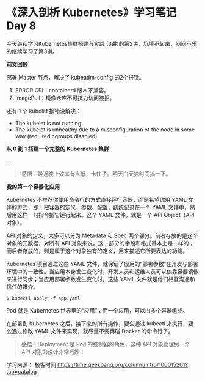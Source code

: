 # 《深入剖析 Kubernetes》学习笔记 Day 8

今天继续学习Kubernetes集群搭建与实践 (3讲)的第2讲，坑填不起来，闷闷不乐的继续学习了第3讲。

**前文回顾**

部署 Master 节点，解决了 kubeadm-config 的2个报错。

1. ERROR CRI：containerd 版本不兼容。
2. ImagePull：镜像仓库不可抗力访问被拒。

还有 1 个 kubelet 报错没解决：

- The kubelet is not running
- The kubelet is unhealthy due to a misconfiguration of the node in some way (required cgroups disabled)

**从 0 到 1 搭建一个完整的 Kubernetes 集群**

...

> 感悟：最近晚上效率有点低，卡住了。明天白天抽时间搞一下。

**我的第一个容器化应用**

Kubernetes 不推荐你使用命令行的方式直接运行容器，而是希望你用 YAML 文件的方式，即：把容器的定义、参数、配置，统统记录在一个 YAML 文件中，然后用这样一句指令把它运行起来。这个 YAML 文件，就是一个 API Object（API 对象）。

API 对象的定义，大多可以分为 Metadata 和 Spec 两个部分。前者存放的是这个对象的元数据，对所有 API 对象来说，这一部分的字段和格式基本上是一样的；而后者存放的，则是属于这个对象独有的定义，用来描述它所要表达的功能。

Kubernetes 项目通过这些 YAML 文件，就保证了应用的“部署参数”在开发与部署环境中的一致性。当应用本身发生变化时，开发人员和运维人员可以依靠容器镜像来进行同步；当应用部署参数发生变化时，这些 YAML 文件就是他们相互沟通和信任的媒介。

```
$ kubectl apply -f app.yaml
```

Pod 就是 Kubernetes 世界里的“应用”；而一个应用，可以由多个容器组成。

在部署到 Kubernetes 之后，接下来的所有操作，要么通过 kubectl 来执行，要么通过修改 YAML 文件来实现，就尽量不要再碰 Docker 的命令行了。

> 感悟：Deployment 是 Pod 的控制器的角色，这种 API 对象管理另一个 API 对象的设计非常巧妙！

学习来源： 极客时间 https://time.geekbang.org/column/intro/100015201?tab=catalog

